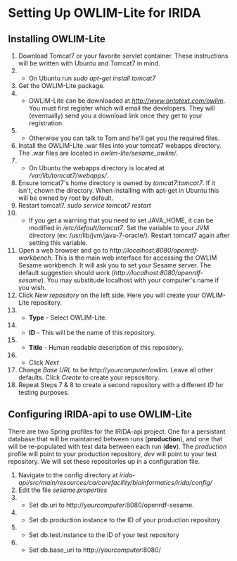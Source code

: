 Setting Up OWLIM-Lite for IRIDA
===============================

Installing OWLIM-Lite
---------------------

1. Download Tomcat7 or your favorite servlet container.  These instructions will be written with Ubuntu and Tomcat7 in mind.
1. * On Ubuntu run *sudo apt-get install tomcat7*
2. Get the OWLIM-Lite package.
2. * OWLIM-Lite can be downloaded at *http://www.ontotext.com/owlim*.  You must first register which will email the developers.  They will (eventually) send you a download link once they get to your registration.
2. * Otherwise you can talk to Tom and he'll get you the required files.
3. Install the OWLIM-Lite .war files into your tomcat7 webapps directory.  The .war files are located in *owlim-lite/sesame_owlim/*.
3. * On Ubuntu the webapps directory is located at */var/lib/tomcat7/webapps/*.
4. Ensure tomcat7's home directory is owned by *tomcat7:tomcat7*.  If it isn't, chown the directory.  When installing with apt-get in Ubuntu this will be owned by root by default.
5. Restart tomcat7.  *sudo service tomcat7 restart*
5. * If you get a warning that you need to set JAVA_HOME, it can be modified in */etc/default/tomcat7*.  Set the variable to your JVM directory (ex: /usr/lib/jvm/java-7-oracle/).  Restart tomcat7 again after setting this variable.
6. Open a web browser and go to *http://localhost:8080/openrdf-workbench*.  This is the main web interface for accessing the OWLIM Sesame workbench.  It will ask you to set your Sesame server.  The default suggestion should work (*http://localhost:8080/openrdf-sesame*).  You may substitude localhost with your computer's name if you wish.
7. Click *New repository* on the left side.  Here you will create your OWLIM-Lite repository.
7. * **Type** - Select OWLIM-Lite.
7. * **ID** - This will be the name of this repository.
7. * **Title** - Human readable description of this repository.
7. * Click *Next*
8. Change *Base URL* to be http://*yourcomputer*/owlim.  Leave all other defaults.  Click *Create* to create your repsository.
9. Repeat Steps 7 & 8 to create a second repository with a different *ID* for testing purposes.

Configuring IRIDA-api to use OWLIM-Lite
---------------------------------------
There are two Spring profiles for the IRIDA-api project.  One for a persistant database that will be maintained between runs (**production**), and one that will be re-populated with test data between each run (**dev**).  The *production* profile will point to your production repository, *dev* will point to your test repository.  We will set these repositories up in a configuration file.

1. Navigate to the config directory at *irida-api/src/main/resources/ca/corefacility/bioinformatics/irida/config/*
2. Edit the file *sesame.properties*
2. * Set db.uri to http://*yourcomputer*:8080/openrdf-sesame.
2. * Set db.production.instance to the ID of your production repository
2. * Set db.test.instance to the ID of your test repository
2. * Set db.base_uri to http://*yourcomputer*:8080/